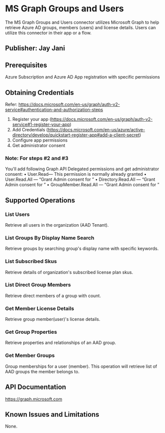 # MS Graph Groups and Users
The MS Graph Groups and Users connector utilizes Microsoft Graph to help retrieve Azure AD groups, members (users) and license details. Users can utilize this connector in their app or a flow.

## Publisher: Jay Jani

## Prerequisites
Azure Subscription and Azure AD App registration with specific permissions

## Obtaining Credentials
Refer: https://docs.microsoft.com/en-us/graph/auth-v2-service#authentication-and-authorization-steps
1) Register your app (https://docs.microsoft.com/en-us/graph/auth-v2-service#1-register-your-app)
2) Add Credentials (https://docs.microsoft.com/en-us/azure/active-directory/develop/quickstart-register-app#add-a-client-secret)
2) Configure app permissions
3) Get administrator consent

### Note: For steps #2 and #3
You'll add following Graph API Delegated permissions and get administrator consent:
•	User.Read— This permission is normally already granted
•	User.Read.All — “Grant Admin consent for <your org>”
•	Directory.Read.All — “Grant Admin consent for <your org>”
•	GroupMember.Read.All — “Grant Admin consent for <your org>”
## Supported Operations
### List Users
Retrieve all users in the organization (AAD Tenant).

### List Groups By Display Name Search
Retrieve groups by searching group's display name with specific keywords.

### List Subscribed Skus
Retrieve details of organization's subscribed license plan skus.

### List Direct Group Members
Retrieve direct members of a group with count.

### Get Member License Details
Retrieve group member(user)'s license details.

### Get Group Properties
Retrieve properties and relationships of an AAD group.

### Get Member Groups
Group memberships for a user (member). This operation will retrieve list of AAD groups the member belongs to.

## API Documentation
https://graph.microsoft.com

## Known Issues and Limitations
None.
